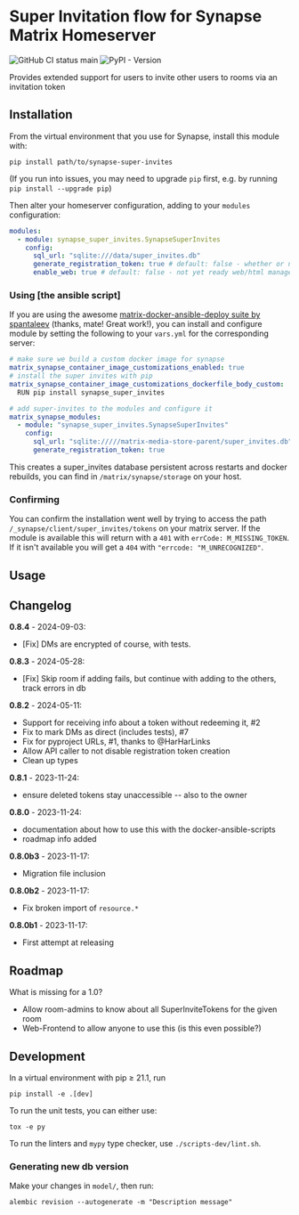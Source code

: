 # Super Invitation flow for Synapse Matrix Homeserver

![GitHub CI status main](https://img.shields.io/github/checks-status/acterglobal/synapse-super-invites/main) ![PyPI - Version](https://img.shields.io/pypi/v/synapse_super_invites)

Provides extended support for users to invite other users to rooms via an invitation token

## Installation

From the virtual environment that you use for Synapse, install this module with:

```shell
pip install path/to/synapse-super-invites
```

(If you run into issues, you may need to upgrade `pip` first, e.g. by running
`pip install --upgrade pip`)

Then alter your homeserver configuration, adding to your `modules` configuration:

```yaml
modules:
  - module: synapse_super_invites.SynapseSuperInvites
    config:
      sql_url: "sqlite:///data/super_invites.db"
      generate_registration_token: true # default: false - whether or not the invite tokens are also usable as registration tokens
      enable_web: true # default: false - not yet ready web/html management app
```

### Using [the ansible script]

If you are using the awesome [matrix-docker-ansible-deploy suite by spantaleev]() (thanks, mate! Great work!),
you can install and configure module by setting the following to your `vars.yml` for the corresponding server:

```yaml
# make sure we build a custom docker image for synapse
matrix_synapse_container_image_customizations_enabled: true
# install the super invites with pip
matrix_synapse_container_image_customizations_dockerfile_body_custom: |
  RUN pip install synapse_super_invites

# add super-invites to the modules and configure it
matrix_synapse_modules:
  - module: "synapse_super_invites.SynapseSuperInvites"
    config:
      sql_url: "sqlite://///matrix-media-store-parent/super_invites.db"
      generate_registration_token: true
```

This creates a super_invites database persistent across restarts and docker rebuilds, you can find in `/matrix/synapse/storage` on your host.

### Confirming

You can confirm the installation went well by trying to access the path `/_synapse/client/super_invites/tokens` on your matrix server. If the module is available this will return with a `401` with `errCode: M_MISSING_TOKEN`. If it isn't available you will get a `404` with `"errcode: "M_UNRECOGNIZED"`.

## Usage

## Changelog

**0.8.4** - 2024-09-03:

- [Fix] DMs are encrypted of course, with tests.

**0.8.3** - 2024-05-28:

- [Fix] Skip room if adding fails, but continue with adding to the others, track errors in db

**0.8.2** - 2024-05-11:

- Support for receiving info about a token without redeeming it, #2
- Fix to mark DMs as direct (includes tests), #7
- Fix for pyproject URLs, #1, thanks to @HarHarLinks
- Allow API caller to not disable registration token creation
- Clean up types

**0.8.1** - 2023-11-24:

- ensure deleted tokens stay unaccessible -- also to the owner

**0.8.0** - 2023-11-24:

- documentation about how to use this with the docker-ansible-scripts
- roadmap info added

**0.8.0b3** - 2023-11-17:

- Migration file inclusion

**0.8.0b2** - 2023-11-17:

- Fix broken import of `resource.*`

**0.8.0b1** - 2023-11-17:

- First attempt at releasing

## Roadmap

What is missing for a 1.0?

- Allow room-admins to know about all SuperInviteTokens for the given room
- Web-Frontend to allow anyone to use this (is this even possible?)

## Development

In a virtual environment with pip ≥ 21.1, run

```shell
pip install -e .[dev]
```

To run the unit tests, you can either use:

```shell
tox -e py
```

To run the linters and `mypy` type checker, use `./scripts-dev/lint.sh`.

### Generating new db version

Make your changes in `model/`, then run:

```
alembic revision --autogenerate -m "Description message"
```
